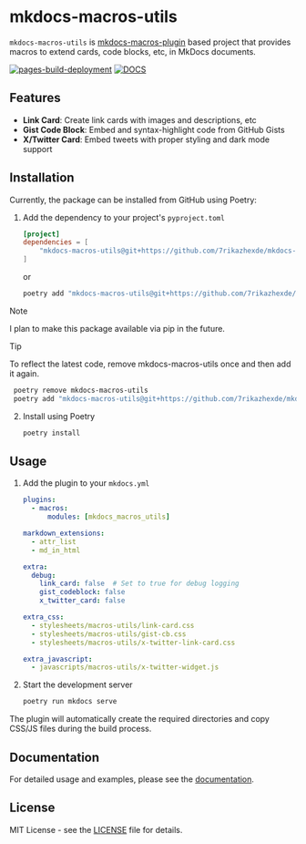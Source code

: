 # mkdocs-macros-utils

`mkdocs-macros-utils` is [mkdocs-macros-plugin](https://mkdocs-macros-plugin.readthedocs.io/en/latest/) based project that provides macros to extend cards, code blocks, etc, in MkDocs documents.

[![pages-build-deployment](https://github.com/7rikazhexde/mkdocs-macros-utils/actions/workflows/pages/pages-build-deployment/badge.svg?branch=gh-pages)](https://github.com/7rikazhexde/mkdocs-macros-utils/actions/workflows/pages/pages-build-deployment) [![DOCS](https://img.shields.io/badge/Docs-Click%20Here-blue?colorA=24292e&colorB=0366d6&logo=github)](https://7rikazhexde.github.io/mkdocs-macros-utils/)

## Features

- **Link Card**: Create link cards with images and descriptions, etc
- **Gist Code Block**: Embed and syntax-highlight code from GitHub Gists
- **X/Twitter Card**: Embed tweets with proper styling and dark mode support

## Installation

Currently, the package can be installed from GitHub using Poetry:

1. Add the dependency to your project's `pyproject.toml`

    ```toml
    [project]
    dependencies = [
        "mkdocs-macros-utils@git+https://github.com/7rikazhexde/mkdocs-macros-utils.git@main"
    ]
    ```

    or

    ```bash
    poetry add "mkdocs-macros-utils@git+https://github.com/7rikazhexde/mkdocs-macros-utils.git@main"
    ```

> [!NOTE]
> I plan to make this package available via pip in the future.

> [!TIP]
> To reflect the latest code, remove mkdocs-macros-utils once and then add it again.
>
> ```bash
>  poetry remove mkdocs-macros-utils
>  poetry add "mkdocs-macros-utils@git+https://github.com/7rikazhexde/mkdocs-macros-utils.git#main"
> ```

2. Install using Poetry

    ```bash
    poetry install
    ```

## Usage

1. Add the plugin to your `mkdocs.yml`

    ```yaml
    plugins:
      - macros:
          modules: [mkdocs_macros_utils]

    markdown_extensions:
      - attr_list
      - md_in_html

    extra:
      debug:
        link_card: false  # Set to true for debug logging
        gist_codeblock: false
        x_twitter_card: false

    extra_css:
      - stylesheets/macros-utils/link-card.css
      - stylesheets/macros-utils/gist-cb.css
      - stylesheets/macros-utils/x-twitter-link-card.css

    extra_javascript:
      - javascripts/macros-utils/x-twitter-widget.js
    ```

1. Start the development server

    ```bash
    poetry run mkdocs serve
    ```

The plugin will automatically create the required directories and copy CSS/JS files during the build process.

## Documentation

For detailed usage and examples, please see the [documentation](https://7rikazhexde.github.io/mkdocs-macros-utils/).

## License

MIT License - see the [LICENSE](./LICENCE) file for details.
